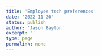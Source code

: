 ```yaml
---
title: 'Employee tech preferences'
date: '2022-11-20'
status: publish
author: 'Jason Bayton'
excerpt: ''
type: page
permalink: none
---
```

